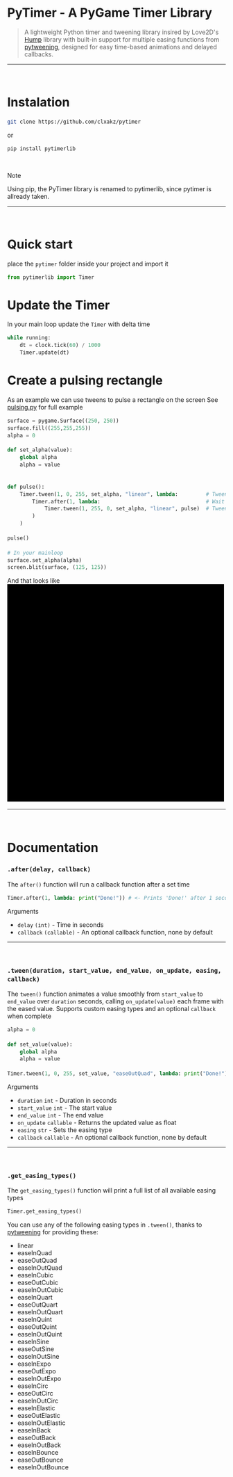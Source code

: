 # PyTimer - A PyGame Timer Library
> A lightweight Python timer and tweening library insired by Love2D's [Hump](https://github.com/vrld/hump) library with built-in support for multiple easing functions from [pytweening](https://github.com/asweigart/pytweening), designed for easy time-based animations and delayed callbacks.

-----

<br/>

# Instalation
```bash
git clone https://github.com/clxakz/pytimer
```
or
```bash
pip install pytimerlib
```

<br/>

> [!NOTE]
> Using pip, the PyTimer library is renamed to pytimerlib, since pytimer is allready taken.

-----

<br/>

# Quick start
place the `pytimer` folder inside your project and import it
```python
from pytimerlib import Timer
```

# Update the Timer
In your main loop update the `Timer` with delta time
```python
while running:
    dt = clock.tick(60) / 1000
    Timer.update(dt)
```

# Create a pulsing rectangle
As an example we can use tweens to pulse a rectangle on the screen
See [pulsing.py](https://github.com/clxakz/pytimer/blob/main/examples/pulse.py) for full example
```python
surface = pygame.Surface((250, 250))
surface.fill((255,255,255))
alpha = 0

def set_alpha(value):
    global alpha
    alpha = value


def pulse():
    Timer.tween(1, 0, 255, set_alpha, "linear", lambda:         # Tween from 0 to 255
        Timer.after(1, lambda:                                  # Wait 1 second
            Timer.tween(1, 255, 0, set_alpha, "linear", pulse)  # Tween from 255 to 0 and repeat pulse
        )
    )

pulse()

# In your mainloop
surface.set_alpha(alpha)
screen.blit(surface, (125, 125))
```

And that looks like
<img src="assets/demo.gif" alt="Alt text" width="500" />


-----

<br/>


# Documentation
### `.after(delay, callback)`
The `after()` function will run a callback function after a set time
```python
Timer.after(1, lambda: print("Done!")) # <- Prints 'Done!' after 1 second
```

Arguments
- `delay` `(int)` - Time in seconds
- `callback` `(callable)` - An optional callback function, none by default

-----

<br/>

### `.tween(duration, start_value, end_value, on_update, easing, callback)`
The `tween()` function animates a value smoothly from `start_value` to `end_value` over `duration` seconds, calling `on_update(value)` each frame with the eased value. Supports custom easing types and an optional `callback` when complete
```python
alpha = 0

def set_value(value):
    global alpha
    alpha = value

Timer.tween(1, 0, 255, set_value, "easeOutQuad", lambda: print("Done!")) # <- Smoothly animates alpha from 0 to 255 using the easeOutQuad easing type. Prints 'Done!' when finished.
```

Arguments
- `duration` `int` - Duration in seconds
- `start_value` `int` - The start value
- `end_value` `int` - The end value
- `on_update` `callable` - Returns the updated value as float
- `easing` `str` - Sets the easing type
- `callback` `callable` - An optional callback function, none by default

-----

<br/>

### `.get_easing_types()`
The `get_easing_types()` function will print a full list of all available easing types
```python
Timer.get_easing_types()
```

You can use any of the following easing types in `.tween()`, thanks to [pytweening](https://github.com/asweigart/pytweening) for providing these:
- linear
- easeInQuad
- easeOutQuad
- easeInOutQuad
- easeInCubic
- easeOutCubic
- easeInOutCubic
- easeInQuart
- easeOutQuart
- easeInOutQuart
- easeInQuint
- easeOutQuint
- easeInOutQuint
- easeInSine
- easeOutSine
- easeInOutSine
- easeInExpo
- easeOutExpo
- easeInOutExpo
- easeInCirc
- easeOutCirc
- easeInOutCirc
- easeInElastic
- easeOutElastic
- easeInOutElastic
- easeInBack
- easeOutBack
- easeInOutBack
- easeInBounce
- easeOutBounce
- easeInOutBounce